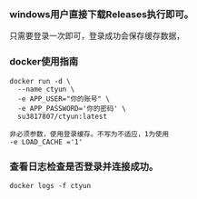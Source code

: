 ### windows用户直接下载Releases执行即可。

只需要登录一次即可，登录成功会保存缓存数据，

### docker使用指南

```
docker run -d \
  --name ctyun \
  -e APP_USER="你的账号" \
  -e APP_PASSWORD='你的密码' \
  su3817807/ctyun:latest

```
```
非必须参数，使用登录缓存。不写为不适应，1为使用
-e LOAD_CACHE ='1'
```

### 查看日志检查是否登录并连接成功。

```
docker logs -f ctyun

```


